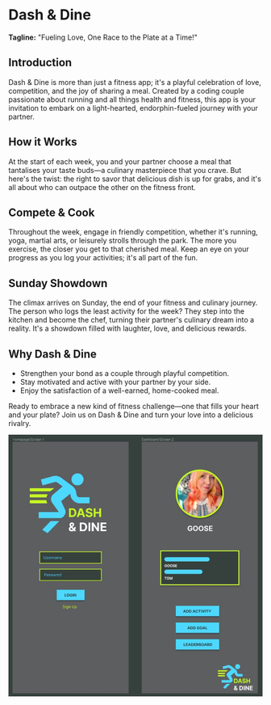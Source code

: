 # Dash & Dine

**Tagline:** "Fueling Love, One Race to the Plate at a Time!"

## Introduction
Dash & Dine is more than just a fitness app; it's a playful celebration of love, competition, and the joy of sharing a meal. Created by a coding couple passionate about running and all things health and fitness, this app is your invitation to embark on a light-hearted, endorphin-fueled journey with your partner.

## How it Works
At the start of each week, you and your partner choose a meal that tantalises your taste buds—a culinary masterpiece that you crave. But here's the twist: the right to savor that delicious dish is up for grabs, and it's all about who can outpace the other on the fitness front.

## Compete & Cook
Throughout the week, engage in friendly competition, whether it's running, yoga, martial arts, or leisurely strolls through the park. The more you exercise, the closer you get to that cherished meal. Keep an eye on your progress as you log your activities; it's all part of the fun.

## Sunday Showdown
The climax arrives on Sunday, the end of your fitness and culinary journey. The person who logs the least activity for the week? They step into the kitchen and become the chef, turning their partner's culinary dream into a reality. It's a showdown filled with laughter, love, and delicious rewards.

## Why Dash & Dine
- Strengthen your bond as a couple through playful competition.
- Stay motivated and active with your partner by your side.
- Enjoy the satisfaction of a well-earned, home-cooked meal.

Ready to embrace a new kind of fitness challenge—one that fills your heart and your plate? Join us on Dash & Dine and turn your love into a delicious rivalry.

![Wireframes](Wireframes.jpg)

